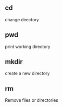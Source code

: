 ## cd
change directory

## pwd
print working directory

## mkdir
create a new directory

## rm
Remove files or directories
